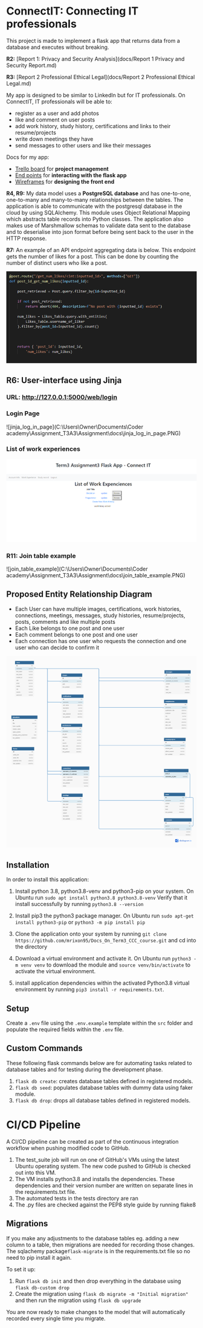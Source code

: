 # ConnectIT: Connecting IT professionals

This project is made to implement a flask app that returns data from a database and executes without breaking.

**R2:** [Report 1: Privacy and Security Analysis](docs/Report 1 Privacy and Security Report.md)

**R3:** [Report 2 Professional Ethical Legal](docs/Report 2 Professional Ethical Legal.md)

My app is designed to be similar to LinkedIn but for IT professionals.
On ConnectIT, IT professionals will be able to:

* register as a user and add photos
* like and comment on user posts
* add work history, study history, certifications and links to their resume/projects
* write down meetings they have
* send messages to other users and like their messages

Docs for my app:
* [Trello board](https://trello.com/b/tTpbSo3U/project-management-tracking-application) for **project management**
* [End points](https://petstore.swagger.io/?url=https://raw.githubusercontent.com/mrixon95/Term3_Assignment_Flask_App/main/docs/connectITAPI_endpoints.yaml) for **interacting with the flask app**
* [Wireframes](docs/Wireframes.md) for **designing the front end** 



**R4, R9:** My data model uses a **PostgreSQL database** and has one-to-one, one-to-many and many-to-many relationships between the tables. The application is able to communicate with the postgresql database in the cloud by using SQLAlchemy. This module uses Object Relational Mapping which abstracts table records into Python classes. The application also makes use of Marshmallow schemas to validate data sent to the database and to deserialise into json format before being sent back to the user in the HTTP response. 



**R7:** An example of an API endpoint aggregating data is below. This endpoint gets the number of likes for a post. This can be done by counting the number of distinct users who like a post.

![get_num_likes_example](docs/get_num_likes_example.PNG)





## R6: User-interface using Jinja

### URL: http://127.0.0.1:5000/web/login

### Login Page

![jinja_log_in_page](C:\Users\Owner\Documents\Coder academy\Assignment_T3A3\Assignment\docs\jinja_log_in_page.PNG)

### List of work experiences



![jinja_work_experiences](docs\jinja_work_experiences.PNG)

### R11: Join table example





![join_table_example](C:\Users\Owner\Documents\Coder academy\Assignment_T3A3\Assignment\docs\join_table_example.PNG)









## Proposed Entity Relationship Diagram

* Each User can have multiple images, certifications, work histories, connections, meetings, messages, study histories, resume/projects, posts, comments and like multiple posts
* Each Like belongs to one post and one user
* Each comment belongs to one post and one user
* Each connection has one user who requests the connection and one user who can decide to confirm it



![Entity_Relationship_Diagram](docs/ERD_diagram.png)


## Installation
In order to install this application:

1. Install python 3.8, python3.8-venv and python3-pip on your system.
   On Ubuntu run ```sudo apt install python3.8 python3.8-venv```
   Verify that it install successfully by running ```python3.8 --version```

2. Install pip3 the python3 package manager.
   On Ubuntu run ```sudo apt-get install python3-pip```
   or ```python3 -m pip install pip```

3. Clone the application onto your system by running ```git clone https://github.com/mrixon95/Docs_On_Term3_CCC_course.git```
   and cd into the directory

4. Download a virtual environment and activate it.
   On Ubuntu run ```python3 -m venv venv``` to download the module
   and ```source venv/bin/activate``` to activate the virtual environment.
5. install application dependencies within the activated Python3.8 virtual environment by running ```pip3 install -r requirements.txt```.


## Setup
Create a ```.env``` file using the ```.env.example``` template within the ```src``` folder and populate the required fields within the ```.env``` file.

## Custom Commands
These following flask commands below are for automating tasks related to database tables and for testing during the development phase.
1. ```flask db create```: creates database tables defined in registered models.
2. ```flask db seed```: populates database tables with dummy data using faker module.
3. ```flask db drop```: drops all database tables defined in registered models.



# CI/CD Pipeline



A CI/CD pipeline can be created as part of the continuous integration workflow when pushing modified code to GitHub.

1. The test_suite job will run on one of GitHub's VMs using the latest Ubuntu operating system. The new code pushed to GitHub is checked out into this VM.
2. The VM installs python3.8 and installs the dependencies. These dependencies and their version number are written on separate lines in the requirements.txt file.
3. The automated tests in the tests directory are ran 
4. The .py files are checked against the PEP8 style guide by running flake8



## Migrations

If you make any adjustments to the database tables eg. adding a new column to a table, then migrations are needed for recording those changes. The sqlachemy package```flask-migrate``` is in the requirements.txt file so no need to pip install it again.

To set it up:

1. Run `flask db init` and then drop everything in the database using ``` flask db-custom drop```
2. Create the migration using ```flask db migrate -m "Initial migration"``` and then run the migration using ```flask db upgrade```

You are now ready to make changes to the model that will automatically recorded every single time you migrate.